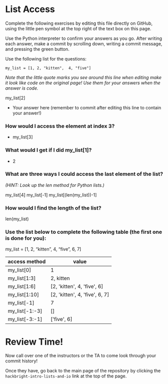 # List Access

Complete the following exercises by editing this file directly on GitHub, using the little pen symbol at the top right of the text box on this page.

Use the Python interpreter to confirm your answers as you go.  After writing each answer, make a commit by scrolling down, writing a commit message, and pressing the green button.

Use the following list for the questions:

`my_list = [1, 2, "kitten",  4, "five"]`

*Note that the little quote marks you see around this line when editing make it look like code on the original page!  Use them for your answers when the answer is code.*

my_list[2]

- Your answer here (remember to commit after editing this line to contain your answer!)

### How would I access the element at index 3? 

- my_list[3]

### What would I get if I did my_list[1]?

- 2

### What are three ways I could access the last element of the list?
*(HINT: Look up the len method for Python lists.)*

my_list[4]
my_list[-1]
my_list[(len(my_list))-1]

### How would I find the length of the list?

len(my_list)

### Use the list below to complete the following table (the first one is done for you):
my_list = [1, 2, “kitten”,  4, “five”, 6, 7]

access method | value
--------------|---------
my_list[0]    | 1
my_list[1:3]  | 2, kitten
my_list[1:6]  | [2, 'kitten', 4, 'five', 6]
my_list[1:10] |[2, 'kitten', 4, 'five', 6, 7]
my_list[-1]   |7
my_list[-1:-3]|[]
my_list[-3:-1]|['five', 6]


# Review Time!

Now call over one of the instructors or the TA to come look through your commit history! 

Once they have, go back to the main page of the repository by clicking the `hackbright-intro-lists-and-io` link at the top of the page.
